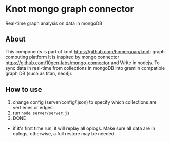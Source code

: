 Knot mongo graph connector
==========================
Real-time graph analysis on data in mongoDB

About
-----
This components is part of knot <https://github.com/homerquan/knot>: graph computing platform
It is inspired by mongo connector
<https://github.com/10gen-labs/mongo-connector>
and Write in nodejs. To sync data in real-time from collections in mongoDB into gremlin compatible graph DB (such as titan, neo4j). 

How to use
----------
1. change config (server/config/<env>.json) to specify which collections are vertieces or edges
2. run `node server/server.js`
3. DONE

* if it's first time run, it will replay all oplogs. Make sure all data are in oplogs, otherwise, a full restore may be needed. 

